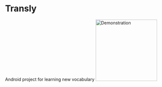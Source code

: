 # Transly
Android project for learning new vocabulary
<img src="https://github.com/SvetoforColumb/Transly/raw/master/int.gif" width="200" alt="Demonstration">
